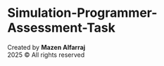 # Simulation-Programmer-Assessment-Task

Created by **Mazen Alfarraj**  
2025 © All rights reserved
